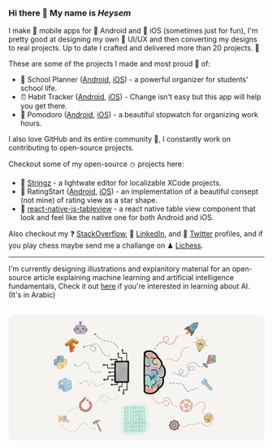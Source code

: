 ### Hi there 👋 My name is _Heysem_

I make 📱 mobile apps for 🤖 Android and 🍎 iOS (sometimes just for fun), I'm pretty good at designing my own 🎨 UI/UX and then converting my designs to real projects. Up to date I crafted and delivered more than 20 projects. 🚀

These are some of the projects I made and most proud 🫶 of:

- 🎒 School Planner ([Android](https://play.google.com/store/apps/details?id=com.swazerlab.schoolplanner), [iOS](https://apps.apple.com/us/app/school-planner-timetable/id1520179572?platform=iphone)) - a powerful organizer for students' school life.
- ⏰ Habit Tracker ([Android](https://play.google.com/store/apps/details?id=com.swazer.habittracker), [iOS](https://apps.apple.com/us/app/habit-tracker-focus/id1552899398?platform=iphone)) - Change isn't easy but this app will help you get there.
- 🍅 Pomodoro ([Android](https://play.google.com/store/apps/details?id=com.swazer.timetracker), [iOS](https://apps.apple.com/us/app/time-tracker-pomodoro/id1615384208?platform=iphone)) - a beautiful stopwatch for organizing work hours.

I also love GitHub and its entire community 🥰, I constantly work on contributing to open-source projects. 

Checkout some of my open-source ⛄️ projects here:
- 💭 [Stringz](https://github.com/mohakapt/Stringz) - a lightwate editor for localizable XCode projects.
- 🌟 RatingStart ([Android](https://github.com/mohakapt/ratingStar-android), [iOS](https://github.com/mohakapt/ratingStar-ios)) - an implementation of a beautiful consept (not mine) of rating view as a star shape.
- 📝 [react-native-js-tableview](https://github.com/mohakapt/react-native-js-tableview) - a react native table view component that look and feel like the native one for both Android and iOS.

Also checkout my ❓ [StackOverflow](https://stackoverflow.com/users/1839334/heysem-katibi), 🔗 [LinkedIn](https://www.linkedin.com/in/heysem-katibi-51765a61/), and 🐤 [Twitter](https://twitter.com/heysem_k) profiles, and if you play chess maybe send me a challange on ♟ [Lichess](https://lichess.org/@/mohakapt).

<hr/>

I'm currently designing illustrations and explanitory material for an open-source article explaining machine learning and artificial intelligence fundamentals, Check it out [here](https://github.com/RiadKatby/machine-learning-models/blob/main/machine-learning-for-everyone.md) if you're interested in learning about AI. (It's in Arabic)
<br/> <br/>
<p align="center">
  <img src="easy_ai.png" alt="AI For everyone"/>
</p>
